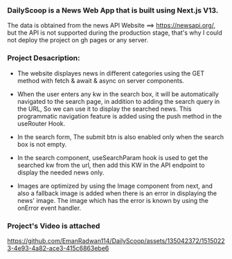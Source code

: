 ### DailyScoop is a News Web App that is built using Next.js V13.

The data is obtained from the news API Website ==> https://newsapi.org/, but the API is not supported during the production stage, that's why I could not deploy the project on gh pages or any server.

### Project Desacription:
- The website displayes news in different categories using the GET method with fetch & await & async on server components.
  
- When the user enters any kw in the search box, it will be automatically navigated to the search page, in addition to adding the search query in the URL, So we can use it to display the searched news. This programmatic navigation feature is added using the push method in the useRouter Hook.
  
- In the search form, The submit btn is also enabled only when the search box is not empty.
  
- In the search component, useSearchParam hook is used to get the searched kw from the url, then add this KW in the API endpoint to display the needed news only.
  
- Images are optimized by using the Image component from next, and also a fallback image is added when there is an error in displaying the news' image. The image which has the error is known by using the onError event handler.

### Project's Video is attached
https://github.com/EmanRadwan114/DailyScoop/assets/135042372/15150223-4e93-4a82-ace3-415c6863ebe6

